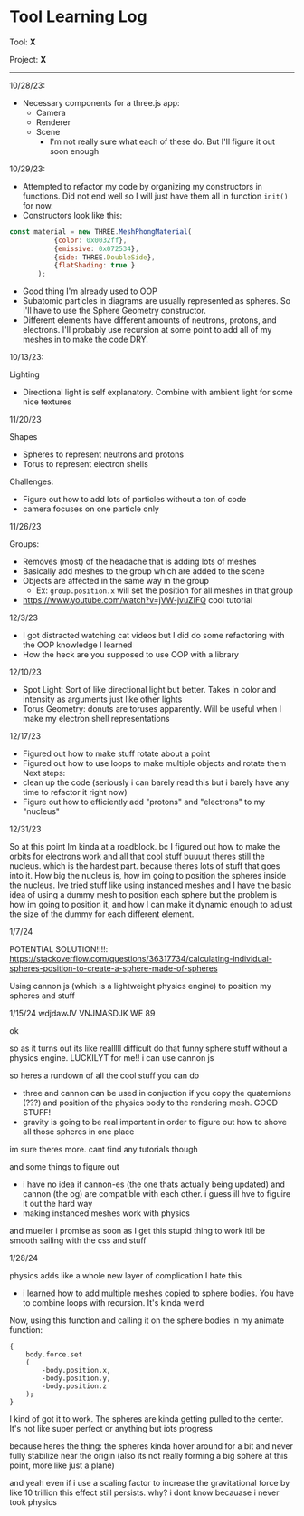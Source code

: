 # Tool Learning Log

Tool: **X**

Project: **X**

---

10/28/23:
* Necessary components for a three.js app:
    * Camera
    * Renderer
    * Scene
        * I'm not really sure what each of these do. But I'll figure it out soon enough

10/29/23:
* Attempted to refactor my code by organizing my constructors in functions. Did not end well so I will just have them all in function `init()` for now.
* Constructors look like this:
 ```js
const material = new THREE.MeshPhongMaterial(
			{color: 0x0032ff},
			{emissive: 0x072534},
			{side: THREE.DoubleSide},
			{flatShading: true }
		);
```
* Good thing I'm already used to OOP
* Subatomic particles in diagrams are usually represented as spheres. So I'll have to use the Sphere Geometry constructor.
* Different elements have different amounts of neutrons, protons, and electrons. I'll probably use recursion at some point to add all of my meshes in to make the code DRY.

10/13/23:

Lighting
- Directional light is self explanatory. Combine with ambient light for some nice textures

11/20/23

Shapes

- Spheres to represent neutrons and protons
- Torus to represent electron shells

Challenges:

- Figure out how to add lots of particles without a ton of code
- camera focuses on one particle only

11/26/23

Groups:
- Removes (most) of the headache that is adding lots of meshes
- Basically add meshes to the group which are added to the scene
- Objects are affected in the same way in the group
	- Ex: `group.position.x` will set the position for all meshes in that group
- https://www.youtube.com/watch?v=jVW-jvuZIFQ cool tutorial

12/3/23

- I got distracted watching cat videos but I did do some refactoring with the OOP knowledge I learned
- How the heck are you supposed to use OOP with a library

12/10/23

- Spot Light: Sort of like directional light but better. Takes in color and intensity as arguments just like other lights
- Torus Geometry: donuts are toruses apparently. Will be useful when I make my electron shell representations

12/17/23

- Figured out how to make stuff rotate about a point
- Figured out how to use loops to make multiple objects and rotate them
Next steps:
- clean up the code (seriously i can barely read this but i barely have any time to refactor it right now)
- Figure out how to efficiently add "protons" and "electrons" to my "nucleus"

<!--
* Links you used today (websites, videos, etc)
* Things you tried, progress you made, etc
* Challenges, a-ha moments, etc
* Questions you still have
* What you're going to try next
-->

12/31/23

So at this point Im kinda at a roadblock. bc I figured out how to make the orbits for electrons work and all that cool stuff buuuut theres still the nucleus. which is the hardest part. because theres lots of stuff that goes into it. How big the nucleus is, how im going to position the spheres inside the nucleus. Ive tried stuff like using instanced meshes and I have the basic idea of using a dummy mesh to position each sphere but the problem is how im going to position it, and how I can make it dynamic enough to adjust the size of the dummy for each different element.

1/7/24

POTENTIAL SOLUTION!!!!:
https://stackoverflow.com/questions/36317734/calculating-individual-spheres-position-to-create-a-sphere-made-of-spheres

Using cannon js (which is a lightweight physics engine) to position my spheres and stuff

1/15/24
wdjdawJV VNJMASDJK WE 89

ok

so as it turns out its like realllll difficult do that funny sphere stuff without a physics engine. LUCKILYT for me!! i can use cannon js

so heres a rundown of all the cool stuff you can do

- three and cannon can be used in conjuction if you copy the quaternions (???) and position of the physics body to the rendering mesh. GOOD STUFF!
- gravity is going to be real important in order to figure out how to shove all those spheres in one place

im sure theres more. cant find any tutorials though

and some things to figure out

- i have no idea if cannon-es (the one thats actually being updated) and cannon (the og) are compatible with each other. i guess ill hve to figuire it out the hard way
- making instanced meshes work with physics

and mueller i promise as soon as I get this stupid thing to work itll be smooth sailing with the css and stuff

1/28/24

physics adds like a whole new layer of complication I hate this

- i learned how to add multiple meshes copied to sphere bodies. You have to combine loops with recursion. It's kinda weird

Now, using this function and calling it on the sphere bodies in my animate function:

```function pullOrigin(body)
{
    body.force.set
    (
        -body.position.x,
        -body.position.y,
        -body.position.z
    );
}
```

I kind of got it to work. The spheres are kinda getting pulled to the center. It's not like super perfect or anything but iots progress

because heres the thing: the spheres kinda hover around for a bit and never fully stabilize near the origin (also its not really forming a big sphere at this point, more like just a plane)

and yeah even if i use a scaling factor to increase the gravitational force by like 10 trillion this effect still persists. why? i dont know becauase i never took physics